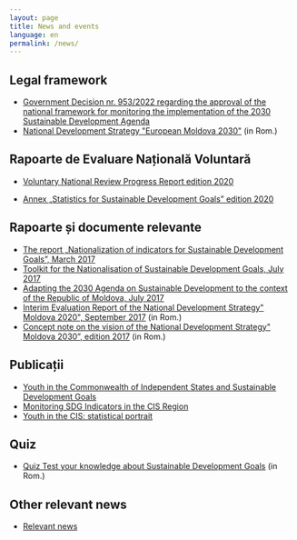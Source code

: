 ```yaml
---
layout: page
title: News and events
language: en
permalink: /news/
---
```


## Legal framework
- [Government Decision nr. 953/2022 regarding the approval of the national framework for monitoring the implementation of the 2030 Sustainable Development Agenda](https://www.legis.md/cautare/getResults?doc_id=135555&lang=ro)
- [National Development Strategy "European Moldova 2030"](https://gov.md/ro/moldova2030) (in Rom.)

## Rapoarte de Evaluare Națională Voluntară
- [Voluntary National Review Progress Report edition 2020](https://statistica.gov.md/files/files/SDG/docs/VNR_2020_Moldova_Report_English.pdf)

- [Annex „Statistics for Sustainable Development Goals” edition 2020](https://statistica.gov.md/files/files/SDG/docs/Statistics_for_SDGS_Moldova.pdf)


## Rapoarte și documente relevante
- [The report „Nationalization of indicators for Sustainable Development Goals”, March 2017](https://statistica.gov.md/public/files/SDG/docs/Indicators_ONU_EN.pdf)
- [Toolkit for the Nationalisation of Sustainable Development Goals, July 2017](https://statistica.gov.md/public/files/SDG/docs/Toolkit_ONU_EN.pdf)
- [Adapting the 2030 Agenda on Sustainable Development to the context of the Republic of Moldova, July 2017](https://www.undp.org/moldova/publications/adapting-2030-agenda-sustainable-development-context-republic-moldova)
- [Interim Evaluation Report of the National Development Strategy" Moldova 2020", September 2017](http://cancelaria.gov.md/sites/default/files/raport_evaluare_md2020_rom.pdf) (in Rom.)
- [Concept note on the vision of the National Development Strategy" Moldova 2030”, edition 2017](http://cancelaria.gov.md/sites/default/files/viziunea_snd_2030_clean.pdf) (in Rom.)

## Publicații
- [Youth in the Commonwealth of Independent States and Sustainable Development Goals ](https://statistica.gov.md/en/publication-youth-in-the-commonwealth-of-independent-states-and-sustainable-9877_60059.html) 
- [Monitoring SDG Indicators in the CIS Region ](https://statistica.gov.md/en/monitoring-of-sdg-indicators-in-the-cis-region-edition-2019-2021-9877_60060.html) 
- [Youth in the CIS: statistical portrait](https://statistica.gov.md/en/youth-in-the-commonwealth-of-independent-states-edition-2018-2019-9877_60062.html) 

## Quiz
- [Quiz Test your knowledge about Sustainable Development Goals](http://statistica.gov.md/ro/quiz-test-de-verificare-a-cunoasterii-obiectivelor-de-dezvoltare-145_59225.html) (in Rom.)

## Other relevant news
- [Relevant news](https://statistica.gov.md/en/sustainable-development-goals-183.html)